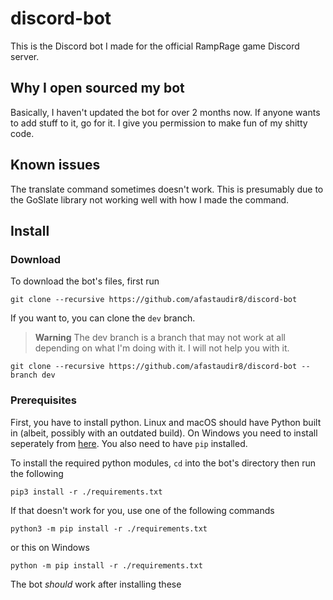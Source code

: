 # discord-bot
This is the Discord bot I made for the official RampRage game Discord server.


## Why I open sourced my bot
Basically, I haven't updated the bot for over 2 months now. If anyone wants to add stuff to it, go for it. I give you permission to make fun of my shitty code.

## Known issues

The translate command sometimes doesn't work. This is presumably due to the GoSlate library not working well with how I made the command.

## Install

### Download

To download the bot's files, first run

```
git clone --recursive https://github.com/afastaudir8/discord-bot
```
If you want to, you can clone the `dev` branch. 
>**Warning**
>The dev branch is a branch that may not work at all depending on what I'm doing with it. I will not help you with it.
```
git clone --recursive https://github.com/afastaudir8/discord-bot --branch dev
```

### Prerequisites

First, you have to install python. Linux and macOS should have Python built in (albeit, possibly with an outdated build). On Windows you need to install seperately from [here](https://www.python.org/). You also need to have `pip` installed.


To install the required python modules, `cd` into the bot's directory then run the following 
```
pip3 install -r ./requirements.txt
```
If that doesn't work for you, use one of the following commands

```
python3 -m pip install -r ./requirements.txt
```
or this on Windows
```
python -m pip install -r ./requirements.txt
```

The bot *should* work after installing these
